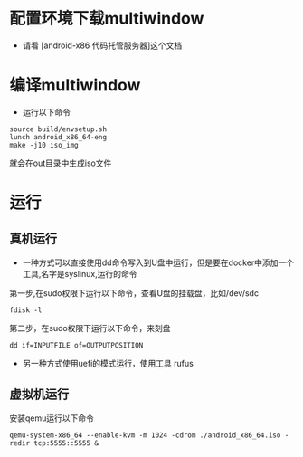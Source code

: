 # 配置环境下载multiwindow

- 请看 [android-x86 代码托管服务器]这个文档

# 编译multiwindow
- 运行以下命令
```
source build/envsetup.sh
lunch android_x86_64-eng
make -j10 iso_img
```
就会在out目录中生成iso文件

# 运行
## 真机运行
- 一种方式可以直接使用dd命令写入到U盘中运行，但是要在docker中添加一个工具,名字是syslinux,运行的命令

第一步,在sudo权限下运行以下命令，查看U盘的挂载盘，比如/dev/sdc
```
fdisk -l
```

第二步，在sudo权限下运行以下命令，来刻盘
```
dd if=INPUTFILE of=OUTPUTPOSITION
```

- 另一种方式使用uefi的模式运行，使用工具 rufus

## 虚拟机运行
安装qemu运行以下命令
```
qemu-system-x86_64 --enable-kvm -m 1024 -cdrom ./android_x86_64.iso -redir tcp:5555::5555 &
```
